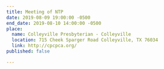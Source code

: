 ```yaml
---
title: Meeting of NTP
date: 2019-08-09 19:00:00 -0500
end_date: 2019-08-10 14:00:00 -0500
place:
  name: Colleyville Presbyterian - Colleyville
  location: 715 Cheek Sparger Road Colleyville, TX 76034
  link: http://cpcpca.org/
published: false

---
```

